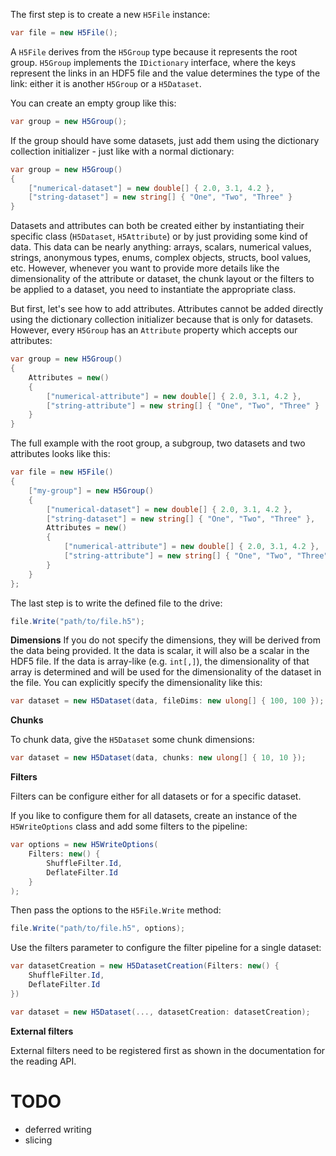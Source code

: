 The first step is to create a new `H5File` instance:

```cs
var file = new H5File();
```

A `H5File` derives from the `H5Group` type because it represents the root group. `H5Group` implements the `IDictionary` interface, where the keys represent the links in an HDF5 file and the value determines the type of the link: either it is another `H5Group` or a `H5Dataset`. 

You can create an empty group like this:

```cs
var group = new H5Group();
```

If the group should have some datasets, just add them using the dictionary collection initializer - just like with a normal dictionary:

```cs
var group = new H5Group()
{
    ["numerical-dataset"] = new double[] { 2.0, 3.1, 4.2 },
    ["string-dataset"] = new string[] { "One", "Two", "Three" }
}
```

Datasets and attributes can both be created either by instantiating their specific class (`H5Dataset`, `H5Attribute`) or by just providing some kind of data. This data can be nearly anything: arrays, scalars, numerical values, strings, anonymous types, enums, complex objects, structs, bool values, etc. However, whenever you want to provide more details like the dimensionality of the attribute or dataset, the chunk layout or the filters to be applied to a dataset, you need to instantiate the appropriate class.

But first, let's see how to add attributes. Attributes cannot be added directly using the dictionary collection initializer because that is only for datasets. However, every `H5Group` has an `Attribute` property which accepts our attributes:

```cs
var group = new H5Group()
{
    Attributes = new()
    {
        ["numerical-attribute"] = new double[] { 2.0, 3.1, 4.2 },
        ["string-attribute"] = new string[] { "One", "Two", "Three" }
    }
}
```

The full example with the root group, a subgroup, two datasets and two attributes looks like this:

```cs
var file = new H5File()
{
    ["my-group"] = new H5Group()
    {
        ["numerical-dataset"] = new double[] { 2.0, 3.1, 4.2 },
        ["string-dataset"] = new string[] { "One", "Two", "Three" },
        Attributes = new()
        {
            ["numerical-attribute"] = new double[] { 2.0, 3.1, 4.2 },
            ["string-attribute"] = new string[] { "One", "Two", "Three" }
        }
    }
};
```

The last step is to write the defined file to the drive:

```cs
file.Write("path/to/file.h5");
```

**Dimensions**
If you do not specify the dimensions, they will be derived from the data being provided. It the data is scalar, it will also be a scalar in the HDF5 file. If the data is array-like (e.g. `int[,]`), the dimensionality of that array is determined and will be used for the dimensionality of the dataset in the file. You can explicitly specify the dimensionality like this:

```cs
var dataset = new H5Dataset(data, fileDims: new ulong[] { 100, 100 });
```

**Chunks**

To chunk data, give the `H5Dataset` some chunk dimensions:

```cs
var dataset = new H5Dataset(data, chunks: new ulong[] { 10, 10 });
```

**Filters**

Filters can be configure either for all datasets or for a specific dataset.

If you like to configure them for all datasets, create an instance of the `H5WriteOptions` class and add some filters to the pipeline:

```cs
var options = new H5WriteOptions(
    Filters: new() {
        ShuffleFilter.Id,
        DeflateFilter.Id
    }
);
```

Then pass the options to the `H5File.Write` method:

```cs
file.Write("path/to/file.h5", options);
```

Use the filters parameter to configure the filter pipeline for a single dataset:

```cs
var datasetCreation = new H5DatasetCreation(Filters: new() {
    ShuffleFilter.Id,
    DeflateFilter.Id
})

var dataset = new H5Dataset(..., datasetCreation: datasetCreation);
```

**External filters**

External filters need to be registered first as shown in the documentation for the reading API.

# TODO
- deferred writing
- slicing